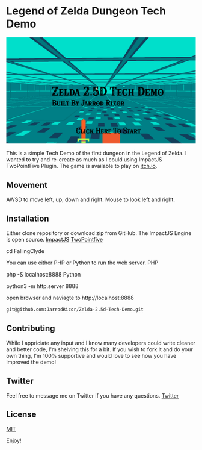 # Legend of Zelda Dungeon Tech Demo

![title](https://raw.githubusercontent.com/JarrodRizor/Zelda-2.5d-Tech-Demo/master/media/misc/title.png)

This is a simple Tech Demo of the first dungeon in the Legend of Zelda.
I wanted to try and re-create as much as I could using ImpactJS TwoPointFive Plugin. 
The game is available to play on [itch.io](https://jarrodrizor.itch.io/zelda-tech-demo).

## Movement
AWSD to move left, up, down and right.
Mouse to look left and right.

## Installation
Either clone repository or download zip from GitHub. The ImpactJS Engine is open source.
[ImpactJS](https://github.com/phoboslab/Impact)
[TwoPointfive](https://github.com/phoboslab/TwoPointFive)

cd FallingClyde

You can use either PHP or Python to run the web server.
PHP

php -S localhost:8888
Python

python3 -m http.server 8888

open browser and naviagte to http://localhost:8888

```bash
git@github.com:JarrodRizor/Zelda-2.5d-Tech-Demo.git
```
## Contributing
While I appriciate any input and I know many developers could write cleaner and better code, I'm shelving this for a bit. If you wish to fork it and do your own thing, I'm 100% supportive and would love to see how you have improved the demo!

## Twitter
Feel free to message me on Twitter if you have any questions.
[Twitter](https://twitter.com/JarrodR87)


## License
[MIT](https://choosealicense.com/licenses/mit/)

Enjoy!
